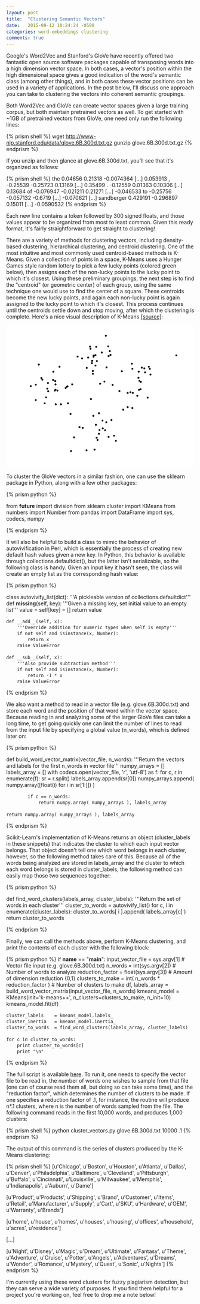 ```yaml
---
layout: post
title:  "Clustering Semantic Vectors"
date:   2015-09-12 10:24:24 -0500
categories: word-embeddings clustering
comments: true
---
```


Google's Word2Vec and Stanford's GloVe have recently offered two fantastic open source software packages capable of transposing words into a high dimension vector space. In both cases, a vector's position within the high dimensional space gives a good indication of the word's semantic class (among other things), and in both cases these vector positions can be used in a variety of applications. In the post below, I'll discuss one approach you can take to clustering the vectors into coherent semantic groupings. 

Both Word2Vec and GloVe can create vector spaces given a large training corpus, but both maintain pretrained vectors as well. To get started with ~1GB of pretrained vectors from GloVe, one need only run the following lines:

{% prism shell %}
wget http://www-nlp.stanford.edu/data/glove.6B.300d.txt.gz
gunzip glove.6B.300d.txt.gz
{% endprism %}

If you unzip and then glance at glove.6B.300d.txt, you'll see that it's organized as follows:

{% prism shell %}
the 0.04656 0.21318 -0.0074364 [...] 0.053913
, -0.25539 -0.25723 0.13169 [...] 0.35499
. -0.12559 0.01363 0.10306 [...] 0.13684
of -0.076947 -0.021211 0.21271 [...] -0.046533
to -0.25756 -0.057132 -0.6719 [...] -0.070621
[...]
sandberger 0.429191 -0.296897 0.15011 [...] -0.0590532
{% endprism %}

Each new line contains a token followed by 300 signed floats, and those values appear to be organized from most to least common. Given this ready format, it's fairly straightforward to get straight to clustering!

There are a variety of methods for clustering vectors, including density-based clustering, hierarchical clustering, and centroid clustering. One of the most intuitive and most commonly used centroid-based methods is K-Means. Given a collection of points in a space, K-Means uses a Hunger Games style random lottery to pick a few lucky points (colored green below), then assigns each of the non-lucky points to the lucky point to which it's closest. Using these preliminary groupings, the next step is to find the "centroid" (or geometric center) of each group, using the same technique one would use to find the center of a square. These centroids become the new lucky points, and again each non-lucky point is again assigned to the lucky point to which it's closest. This process continues until the centroids settle down and stop moving, after which the clustering is complete. Here's a nice visual description of K-Means [[source]][kmeans-source]:

<img src='/images/post_images/clustering_semantic_vectors/kmeans.gif' id='gif'/>

To cluster the GloVe vectors in a similar fashion, one can use the sklearn package in Python, along with a few other packages:

{% prism python %}

from __future__ import division
from sklearn.cluster import KMeans 
from numbers import Number
from pandas import DataFrame
import sys, codecs, numpy

{% endprism %}

It will also be helpful to build a class to mimic the behavior of autovivification in Perl, which is essentially the process of creating new default hash values given a new key. In Python, this behavior is available through collections.defaultdict(), but the latter isn't serializable, so the following class is handy. Given an input key it hasn't seen, the class will create an empty list as the corresponding hash value:

{% prism python %}

class autovivify_list(dict):
    '''A pickleable version of collections.defaultdict'''
    def __missing__(self, key):
        '''Given a missing key, set initial value to an empty list'''
        value = self[key] = []
        return value

    def __add__(self, x):
        '''Override addition for numeric types when self is empty'''
        if not self and isinstance(x, Number):
            return x
        raise ValueError

    def __sub__(self, x):
        '''Also provide subtraction method'''
        if not self and isinstance(x, Number):
            return -1 * x
        raise ValueError

{% endprism %}

We also want a method to read in a vector file (e.g. glove.6B.300d.txt) and store each word and the position of that word within the vector space. Because reading in and analyzing some of the larger GloVe files can take a long time, to get going quickly one can limit the number of lines to read from the input file by specifying a global value (n_words), which is defined later on:

{% prism python %}

def build_word_vector_matrix(vector_file, n_words):
    '''Return the vectors and labels for the first n_words in vector file'''
    numpy_arrays = []
    labels_array = []
    with codecs.open(vector_file, 'r', 'utf-8') as f:
        for c, r in enumerate(f):
            sr = r.split()
            labels_array.append(sr[0])
            numpy_arrays.append( numpy.array([float(i) for i in sr[1:]]) )

            if c == n_words:
                return numpy.array( numpy_arrays ), labels_array

    return numpy.array( numpy_arrays ), labels_array

{% endprism %}

Scikit-Learn's implementation of K-Means returns an object (cluster_labels in these snippets) that indicates the cluster to which each input vector belongs. That object doesn't tell one which word belongs in each cluster, however, so the following method takes care of this. Because all of the words being analyzed are stored in labels_array and the cluster to which each word belongs is stored in cluster_labels, the following method can easily map those two sequences together:

{% prism python %}

def find_word_clusters(labels_array, cluster_labels):
    '''Return the set of words in each cluster'''
    cluster_to_words = autovivify_list()
    for c, i in enumerate(cluster_labels):
        cluster_to_words[ i ].append( labels_array[c] )
    return cluster_to_words

{% endprism %}

Finally, we can call the methods above, perform K-Means clustering, and print the contents of each cluster with the following block:

{% prism python %}
if __name__ == "__main__":
    input_vector_file = sys.argv[1] # Vector file input (e.g. glove.6B.300d.txt)
    n_words           = int(sys.argv[2]) # Number of words to analyze 
    reduction_factor  = float(sys.argv[3]) # Amount of dimension reduction {0,1}
    clusters_to_make  = int( n_words * reduction_factor ) # Number of clusters to make
    df, labels_array  = build_word_vector_matrix(input_vector_file, n_words)
    kmeans_model      = KMeans(init='k-means++', n_clusters=clusters_to_make, n_init=10)
    kmeans_model.fit(df)

    cluster_labels    = kmeans_model.labels_
    cluster_inertia   = kmeans_model.inertia_
    cluster_to_words  = find_word_clusters(labels_array, cluster_labels)

    for c in cluster_to_words:
        print cluster_to_words[c]
        print "\n"
{% endprism %}

The full script is available [here][script-link]. To run it, one needs to specify the vector file to be read in, the number of words one wishes to sample from that file (one can of course read them all, but doing so can take some time), and the "reduction factor", which determines the number of clusters to be made. If one specifies a reduction factor of .1, for instance, the routine will produce n*.1 clusters, where n is the number of words sampled from the file. The following command reads in the first 10,000 words, and produces 1,000 clusters:

{% prism shell %}
python cluster_vectors.py glove.6B.300d.txt 10000 .1
{% endprism %}

The output of this command is the series of clusters produced by the K-Means clustering:

{% prism shell %}
[u'Chicago', u'Boston', u'Houston', u'Atlanta', u'Dallas', u'Denver', u'Philadelphia', u'Baltimore', u'Cleveland', u'Pittsburgh', u'Buffalo', u'Cincinnati', u'Louisville', u'Milwaukee', u'Memphis', u'Indianapolis', u'Auburn', u'Dame']

[u'Product', u'Products', u'Shipping', u'Brand', u'Customer', u'Items', u'Retail', u'Manufacturer', u'Supply', u'Cart', u'SKU', u'Hardware', u'OEM', u'Warranty', u'Brands']

[u'home', u'house', u'homes', u'houses', u'housing', u'offices', u'household', u'acres', u'residence']

[...]

[u'Night', u'Disney', u'Magic', u'Dream', u'Ultimate', u'Fantasy', u'Theme', u'Adventure', u'Cruise', u'Potter', u'Angels', u'Adventures', u'Dreams', u'Wonder', u'Romance', u'Mystery', u'Quest', u'Sonic', u'Nights']
{% endprism %}

I'm currently using these word clusters for fuzzy plagiarism detection, but they can serve a wide variety of purposes. If you find them helpful for a project you're working on, feel free to drop me a note below!

[kmeans-source]: http://shabal.in/visuals.html
[script-link]: https://gist.github.com/duhaime/9330473f9a4e288f00af
